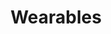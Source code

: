 ---
title: Wearables
layout: category
permalink: /categories/wearables/
taxonomy: Wearables
category_bar: true
category_bar_sticky: true
redirect_to: https://developer.samsung.com/blog/en-us/
---